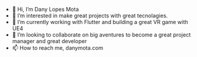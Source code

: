 - 👋 Hi, I’m Dany Lopes Mota
- 👀 I’m interested in make great projects with great tecnolagies. 
- 🌱 I’m currently working with Flutter and building a great VR game with UE4 
- 💞️ I’m looking to collaborate on big aventures to become a great project manager and great developer
- 📫 How to reach me, danymota.com

<!---
MonsterOfCode/MonsterOfCode is a ✨ special ✨ repository because its `README.md` (this file) appears on your GitHub profile.
You can click the Preview link to take a look at your changes.
--->

